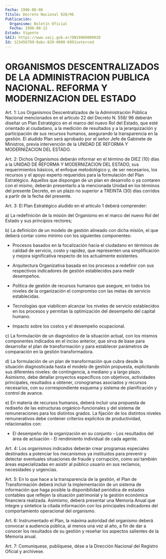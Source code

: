 ```yaml
---
Fecha: 1996-08-08
Título: Decreto Nacional 928/96
Publicación:
  Organismo: Boletín Oficial
  Fecha: 1996-08-12
Estado: Vigente
SAIJ: https://www.saij.gob.ar/DN19960000928
Id: 123456789-0abc-829-0000-6991soterced
---
```

# ORGANISMOS DESCENTRALIZADOS DE LA ADMINISTRACION PUBLICA NACIONAL. REFORMA Y MODERNIZACION DEL ESTADO

<a id="1"></a>
Art. 1: Los Organismos Descentralizados de la Administración Pública Nacional  mencionados  en el artículo 22 del Decreto N. 558/ 96 deberán diseñar un Plan Estratégico  en  el  marco del nuevo Rol del  Estado,  que  esté  orientado al ciudadano, a la  medición  de resultados y a la jerarquización  y  participación  de sus recursos humanos, asegurando la transparencia en la gestión. El aludido Plan será  aprobado  por el señor Jefe de Gabinete de Ministros,  previa intervención de la  UNIDAD  DE  REFORMA  Y MODERNIZACION DEL ESTADO.

<a id="2"></a>
Art. 2: Dichos Organismos deberán informar  en  el término de DIEZ (10)  días a la UNIDAD DE REFORMA Y MODERNIZACION DEL  ESTADO,  sus requerimientos    básicos,   el  enfoque  metodológico  y,  de  ser necesarios,  los recursos y el  apoyo  experto  requeridos  para la formulación del Plan Estratégico. Aquellos que dispongan de un plan en desarrollo o ya contaren con el mismo, deberán presentarlo  a la mencionada Unidad en los términos del presente Decreto, en un plazo no  superior  a TREINTA (30) días corridos a partir de la fecha del presente.

<a id="3"></a>
Art. 3: El Plan  Estratégico  aludido  en  el  artículo  1 deberá comprender:

a) La redefinición de la misión del Organismo en el marco del nuevo Rol del Estado y sus principios rectores;

b) La definición de un modelo de gestión alineado con dicha misión, el  que  deberá  contar como mínimo con los siguientes componentes:

- Procesos  basados  en  la  focalización  hacia  el  ciudadano  en términos  de  calidad de servicio, costo y rapidez, que representen una  simplificación    y   mejora  significativa  respecto  de  los actualmente existentes.

- Arquitectura Organizativa  basada en los procesos a redefinir con sus  respectivos indicadores de  gestión  establecidos  para  medir desempeños.

- Política de gestión de recursos humanos que asegure, en todos los niveles  de la organización el compromiso con las metas de servicio establecidas.

- Tecnologías  que  viabilicen  alcanzar  los  niveles  de servicio establecidos  en  los  procesos  y  permitan  la  optimización  del desempeño del capital humano.

-  Impacto    sobre  los  costos  y  el  desempeño  ocupacional.

c) La formulación de un diagnóstico de la situación actual, con los mismos  componentes  indicados  en el inciso anterior, que sirva de base para desarrollar el plan de  transformación  y para establecer parámetros  de  comparación    en   la  gestión  transformadora.

d) La formulación de un plan de transformación que  cubra  desde la situación  diagnosticada  hasta  el  modelo  de  gestión propuesta, explicitando sus diferentes niveles: de contingencia, a mediano y a largo  plazo.  Asimismo,  debe  detallar proyectos específicos  con objetivos,  actividades  principales,    resultados    a   obtener, cronogramas asociados y recursos necesarios, con su correspondiente esquema  y  sistema  de  planificación  y  control  de  avance.

e) En materia  de recursos humanos, deberá incluir una propuesta de rediseño de las  estructuras  orgánico-funcionales y del sistema de remuneraciones  para  los distintos  grados.  La  fijación  de  los distintos niveles remunerativos  debe contener criterios explícitos de productividad, relacionados con:

- El desempeño de la organización en su conjunto - Los resultados del área de actuación - El rendimiento individual de cada agente.

<a id="4"></a>
Art.  4:  Los  organismos  indicados    deberán  crear  programas especiales  destinados  a potenciar los mecanismos  ya  instituidos para  prevenir  y detectar  eventuales  situaciones   de  fraude  y corrupción, como  así  también   áreas especializadas en asistir al público   usuario  en  sus  reclamos,    necesidades   y  urgencias.

<a id="5"></a>
Art. 5: En lo que hace a la transparencia de la gestión,  el  Plan de Transformación deberá incluir la implementación de un sistema de información que haga posible la disponibilidad periódica de estados contables  que  reflejen  la  situación  patrimonial  y  la gestión económica  financiera  realizada.  Asimismo,  deberá presentar  una Memoria Anual que integre y sintetice la citada información con los principales    indicadores  del  comportamiento  operacional    del organismo.

<a id="6"></a>
Art. 6: Instrumentado  el  Plan, la máxima autoridad del organismo deberá convocar a audiencia pública, al menos una vez al año, a fin de  dar  a conocer los resultados  de  su  gestión  y  reseñar  los aspectos salientes de la Memoria anual.

<a id="7"></a>
Art. 7: Comuníquese, publíquese, dése  a la Dirección Nacional del Registro Oficial y archívese.